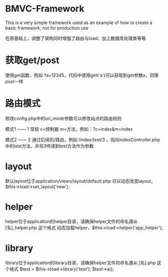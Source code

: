 # BMVC-Framework
This is a very simple framework used as an example of how to create a basic framework, not for production use

在原基础上，调整了架构同时增强了路由与load、加上数据库处理类等等


# 获取get/post
使用get函数，例如 ?a=12345，代码中使用get('a')可以获取到get参数a，同理post一样

# 路由模式
修改config.php中的url_mode参数可以修改站点的路由规则

模式1 —— 1
常规 c=控制器 m=方法，例如：?c=index&m=index

模式2 —— 2
通过后续的/路由，例如 /index/test/3 ，指向indexController.php中的test方法，并将3传递到test方法作为参数

# layout
默认layout位于application/views/layout/default.php
可以动态改变layout，$this->load->set_layout('new');

# helper
helper位于application的helper目录，请确保helper文件的命名遵从 [名]_helper.php 这个格式
动态加载helper，$this->load->helper('app_helper');

# library
library位于application的library目录，请确保helper文件的命名遵从 [名].php 这个格式
	$test = $this->load->library('test');
	$test->a();
